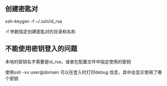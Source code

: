 ## 创建密匙对

ssh-keygen -f ~/.ssh/id_rsa

-f 参数指定创建密匙对的目录和名称

## 不能使用密钥登入的问题

本地的密钥名字需要是id_rsa，或者在配置文件中指定使用的密钥

使用ssh -vv user@domain 可以在登入时打印debug 信息，其中会显示使用了哪个密钥